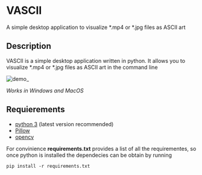 # VASCII
A simple desktop application to visualize *.mp4 or *.jpg files as ASCII art

## Description
VASCII is a simple desktop application written in python. It allows you to visualize *.mp4 or *.jpg files as ASCII art in the command line

![demo_](https://user-images.githubusercontent.com/66654885/174208197-25bc7040-3911-4f7c-a2df-29eba3360cd8.png)

*Works in Windows and MacOS*

## Requierements
- [python 3](https://www.python.org/) (latest version recommended)
- [Pillow](https://pypi.org/project/Pillow/)
- [opencv](https://pypi.org/project/opencv-python/)

For convinience **requirements.txt** provides a list of all the requirementes, so once python is installed the dependecies can be obtain by running
```
pip install -r requirements.txt
```
